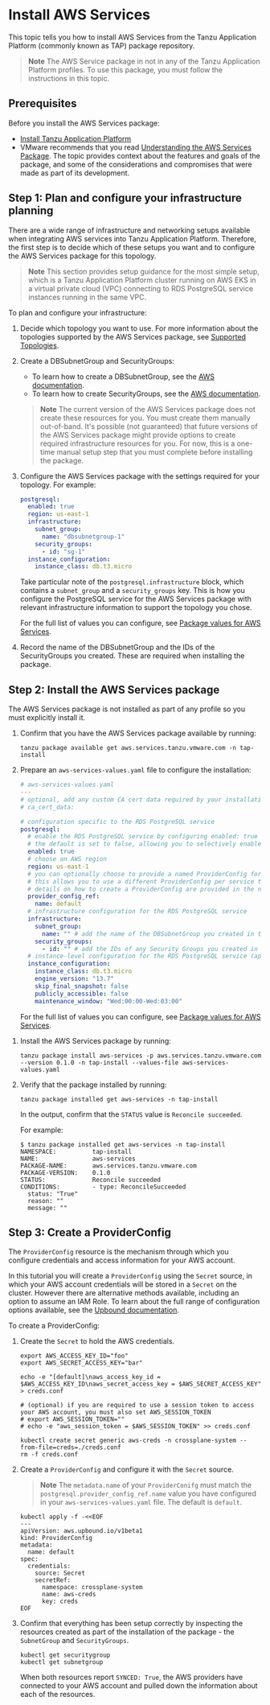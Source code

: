 # Install AWS Services

This topic tells you how to install AWS Services from the Tanzu Application Platform
(commonly known as TAP) package repository.

> **Note** The AWS Service package in not in any of the Tanzu Application Platform profiles.
> To use this package, you must follow the instructions in this topic.

## <a id="prerequisites"></a> Prerequisites

Before you install the AWS Services package:

- [Install Tanzu Application Platform](../install-intro.hbs.md)
- VMware recommends that you read
[Understanding the AWS Services Package](../concepts/understanding-the-aws-services-package.hbs.md).
The topic provides context about the features and goals of the package, and some of the
considerations and compromises that were made as part of its development.

## <a id="config-infra"></a> Step 1: Plan and configure your infrastructure planning

There are a wide range of infrastructure and networking setups available when integrating AWS services
into Tanzu Application Platform.
Therefore, the first step is to decide which of these setups you want and to configure the AWS Services
package for this topology.

> **Note** This section provides setup guidance for the most simple setup, which is
> a Tanzu Application Platform cluster running on AWS EKS in a virtual private cloud (VPC) connecting
> to RDS PostgreSQL service instances running in the same VPC.

To plan and configure your infrastructure:

1. Decide which topology you want to use. For more information about the topologies supported by the
   AWS Services package, see [Supported Topologies](reference/supported-topologies.hbs.md).

1. Create a DBSubnetGroup and SecurityGroups:

    - To learn how to create a DBSubnetGroup, see the [AWS documentation](https://docs.aws.amazon.com/AmazonRDS/latest/UserGuide/USER_VPC.WorkingWithRDSInstanceinaVPC.html#USER_VPC.CreateDBSubnetGroup).
    - To learn how to create SecurityGroups, see the [AWS documentation](https://docs.aws.amazon.com/AmazonRDS/latest/UserGuide/Overview.RDSSecurityGroups.html#Overview.RDSSecurityGroups.Create).

    > **Note** The current version of the AWS Services package does not create these resources for you.
    > You must create them manually out-of-band. <!-- what does it mean by out-of-band? -->
    > It's possible (not guaranteed) that future versions of the AWS Services package might provide options
    > to create required infrastructure resources for you. For now, this is a one-time manual setup step
    > that you must complete before installing the package.

1. Configure the AWS Services package with the settings required for your topology. For example:

    ```yaml
    postgresql:
      enabled: true
      region: us-east-1
      infrastructure:
        subnet_group:
          name: "dbsubnetgroup-1"
        security_groups:
          - id: "sg-1"
      instance_configuration:
        instance_class: db.t3.micro
    ```

    Take particular note of the `postgresql.infrastructure` block, which contains a `subnet_group` and
    a `security_groups` key.
    This is how you configure the PostgreSQL service for the AWS Services package with relevant
    infrastructure information to support the topology you chose. <!-- Use placeholders -->

    For the full list of values you can configure, see [Package values for AWS Services](../reference/package-values.hbs.md).

    <!-- isn't the above step duplication of what to do in step 2 of Install the AWS Services package? -->

1. Record the name of the DBSubnetGroup and the IDs of the SecurityGroups you created.
   These are required when installing the package.

## <a id="install-package"></a> Step 2: Install the AWS Services package

The AWS Services package is not installed as part of any profile so you must explicitly install it.

1. Confirm that you have the AWS Services package available by running:

    ```console
    tanzu package available get aws.services.tanzu.vmware.com -n tap-install
    ```

1. Prepare an `aws-services-values.yaml` file to configure the installation:

    ```yaml
    # aws-services-values.yaml
    ---
    # optional, add any custom CA cert data required by your installation of TAP here
    # ca_cert_data:

    # configuration specific to the RDS PostgreSQL service
    postgresql:
      # enable the RDS PostgreSQL service by configuring enabled: true
      # the default is set to false, allowing you to selectively enable only those services you wish to use
      enabled: true
      # choose an AWS region
      region: us-east-1
      # you can optionally choose to provide a named ProviderConfig for this service rather than using the default
      # this allows you to use a different ProviderConfig per service type offered by the AWS Services Package
      # details on how to create a ProviderConfig are provided in the next step of this tutorial
      provider_config_ref:
        name: default
      # infrastructure configuration for the RDS PostgreSQL service
      infrastructure:
        subnet_group:
          name: "" # add the name of the DBSubnetGroup you created in the previous step
        security_groups:
          - id: "" # add the IDs of any Security Groups you created in the previous step
      # instance-level configuration for the RDS PostgreSQL service (applied to all service instnaces that will be created)
      instance_configuration:
        instance_class: db.t3.micro
        engine_version: "13.7"
        skip_final_snapshot: false
        publicly_accessible: false
        maintenance_window: "Wed:00:00-Wed:03:00"
    ```

    For the full list of values you can configure, see [Package values for AWS Services](../reference/package-values.hbs.md).

    <!-- consider converting comments to placeholders -->

<!-- for future-proofing should we add a step to check which versions of the package are available? -->

1. Install the AWS Services package by running:

    ```console
    tanzu package install aws-services -p aws.services.tanzu.vmware.com --version 0.1.0 -n tap-install --values-file aws-services-values.yaml
    ```

1. Verify that the package installed by running:

    ```console
    tanzu package installed get aws-services -n tap-install
    ```

    In the output, confirm that the `STATUS` value is `Reconcile succeeded`.

    For example:

    ```console
    $ tanzu package installed get aws-services -n tap-install
    NAMESPACE:          tap-install
    NAME:               aws-services
    PACKAGE-NAME:       aws.services.tanzu.vmware.com
    PACKAGE-VERSION:    0.1.0
    STATUS:             Reconcile succeeded
    CONDITIONS:         - type: ReconcileSucceeded
      status: "True"
      reason: ""
      message: ""
    ```

<!-- is this verify step correct? -->

## <a id="create-a-providerconfig"></a> Step 3: Create a ProviderConfig
<!-- is this an install step? Or could this be a how to on its own with a title eg "Configure credentials and access information for your AWS account" -->

The `ProviderConfig` resource is the mechanism through which you configure credentials and access information for your AWS account.

In this tutorial you will create a `ProviderConfig` using the `Secret` source, in which your AWS account
credentials will be stored in a `Secret` on the cluster.
However there are alternative methods available, including an option to assume an IAM Role.
To learn about the full range of configuration options available, see the [Upbound documentation](https://marketplace.upbound.io/providers/upbound/provider-family-aws/latest/resources/aws.upbound.io/ProviderConfig/v1beta1).

To create a ProviderConfig:

1. Create the `Secret` to hold the AWS credentials.

    ```console
    export AWS_ACCESS_KEY_ID="foo"
    export AWS_SECRET_ACCESS_KEY="bar"

    echo -e "[default]\naws_access_key_id = $AWS_ACCESS_KEY_ID\naws_secret_access_key = $AWS_SECRET_ACCESS_KEY" > creds.conf

    # (optional) if you are required to use a session token to access your AWS account, you must also set AWS_SESSION_TOKEN
    # export AWS_SESSION_TOKEN=""
    # echo -e "aws_session_token = $AWS_SESSION_TOKEN" >> creds.conf

    kubectl create secret generic aws-creds -n crossplane-system --from-file=creds=./creds.conf
    rm -f creds.conf
    ```

1. Create a `ProviderConfig` and configure it with the `Secret` source.

    > **Note** The `metadata.name` of your `ProviderConifg` must match the
    > `postgresql.provider_config_ref.name` value you have configured in your `aws-services-values.yaml`
    > file. The default is `default`.

    ```console
    kubectl apply -f -<<EOF
    ---
    apiVersion: aws.upbound.io/v1beta1
    kind: ProviderConfig
    metadata:
      name: default
    spec:
      credentials:
        source: Secret
        secretRef:
          namespace: crossplane-system
          name: aws-creds
          key: creds
    EOF
    ```

1. Confirm that everything has been setup correctly by inspecting the resources created as part of
   the installation of the package - the `SubnetGroup` and `SecurityGroups`.

   <!-- would the subnetgroup and securitygroups always be the only resources created? -->

    ```console
    kubectl get securitygroup
    kubectl get subnetgroup
    ```

    When both resources report `SYNCED: True`, the AWS providers have connected to your AWS account
    and pulled down the information about each of the resources.
